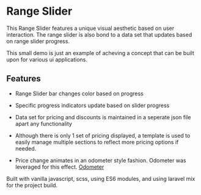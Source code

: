 # Range Slider

This Range Slider features a unique visual aesthetic based on user interaction. The range slider is also bond to a data set that updates based on range slider progress.

This small demo is just an example of acheving a concept that can be built upon for various ui applications.


## Features

* Range Slider bar changes color based on progress
* Specific progress indicators update based on slider progress

* Data set for pricing and discounts is maintained in a seperate json file apart any functionality
* Although there is only 1 set of pricing displayed, a template is used to easily manage multiple sections to reflect more pricing options if needed.

* Price change animates in an odometer style fashion. Odometer was leveraged for this effect. [Odometer](https://github.com/HubSpot/odometer)


Built with vanilla javascript, scss, using ES6 modules, and using laravel mix for the project build.

